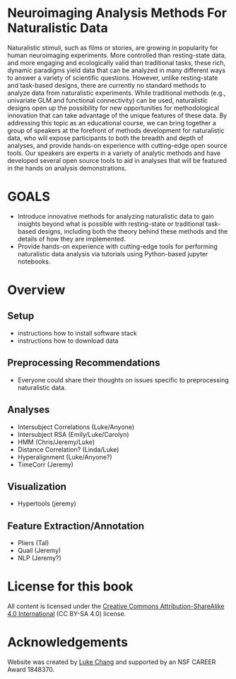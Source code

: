 # Neuroimaging Analysis Methods For Naturalistic Data
Naturalistic stimuli, such as films or stories, are growing in popularity for human neuroimaging experiments. More controlled than resting-state data, and more engaging and ecologically valid than traditional tasks, these rich, dynamic paradigms yield data that can be analyzed in many different ways to answer a variety of scientific questions. However, unlike resting-state and task-based designs, there are currently no standard methods to analyze data from naturalistic experiments. While traditional methods (e.g., univariate GLM and functional connectivity) can be used, naturalistic designs open up the possibility for new opportunities for methodological innovation that can take advantage of the unique features of these data. By addressing this topic as an educational course, we can bring together a group of speakers at the forefront of methods development for naturalistic data, who will expose participants to both the breadth and depth of analyses, and provide hands-on experience with cutting-edge open source tools. Our speakers are experts in a variety of analytic methods and have developed several open source tools to aid in analyses that will be featured in the hands on analysis demonstrations. 

# GOALS
- Introduce innovative methods for analyzing naturalistic data to gain insights beyond what is possible with resting-state or traditional task-based designs, including both the theory behind these methods and the details of how they are implemented.
- Provide hands-on experience with cutting-edge tools for performing naturalistic data analysis via tutorials using Python-based jupyter notebooks.

# Overview
## Setup
- instructions how to install software stack
- instructions how to download data

## Preprocessing Recommendations
- Everyone could share their thoughts on issues specific to preprocessing naturalistic data.

## Analyses
- Intersubject Correlations (Luke/Anyone)
- Intersubject RSA (Emily/Luke/Carolyn)
- HMM (Chris/Jeremy/Luke)
- Distance Correlation? (Linda/Luke)
- Hyperalignment (Luke/Anyone?)
- TimeCorr (Jeremy)

## Visualization
- Hypertools (jeremy)

## Feature Extraction/Annotation
- Pliers (Tal)
- Quail (Jeremy)
- NLP (Jeremy?)

# License for this book
All content is licensed under the [Creative Commons Attribution-ShareAlike 4.0 International](https://creativecommons.org/licenses/by-sa/4.0/)
(CC BY-SA 4.0) license.

# Acknowledgements 
Website was created by [Luke Chang](http://www.lukejchang.com/) and supported by an NSF CAREER Award 1848370.
